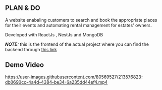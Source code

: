 ## PLAN & DO 
A website enabaling customers to search and book the appropriate places for their events and automating rental management for estates' owners.

Developed with ReactJs , NestJs and MongoDB

 **_NOTE:_**  this is the frontend of the actual project where you can find the backend through [this link](https://github.com/yahyaouisalma82/PlanDoBackend)
 ## Demo Video
 

https://user-images.githubusercontent.com/80569527/213576823-db0690cc-4a4d-4384-be34-6a235dd44ef4.mp4

